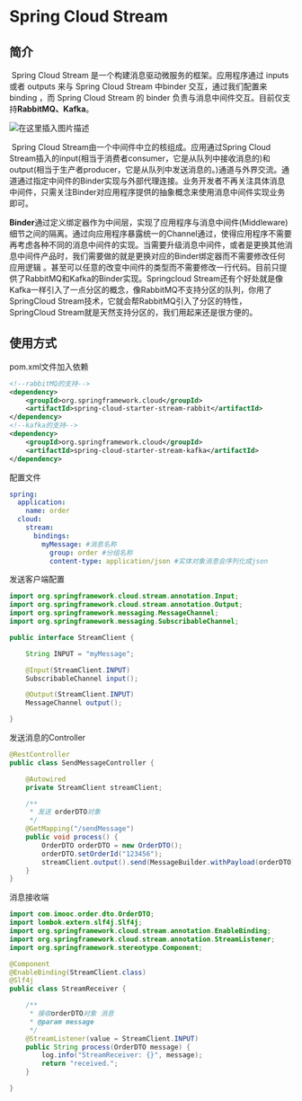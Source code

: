 ﻿---
tags: 
- 分布式微服务
---
# Spring Cloud Stream

## 简介

​	Spring Cloud Stream 是一个构建消息驱动微服务的框架。应用程序通过 inputs 或者 outputs 来与 Spring Cloud Stream 中binder 交互，通过我们配置来 binding ，而 Spring Cloud Stream 的 binder 负责与消息中间件交互。目前仅支持**RabbitMQ、Kafka**。

![在这里插入图片描述](https://img-blog.csdnimg.cn/20190215114106453.png?x-oss-process=image/watermark,type_ZmFuZ3poZW5naGVpdGk,shadow_10,text_aHR0cHM6Ly9ibG9nLmNzZG4ubmV0L3UwMTE0MjgyNzQ=,size_16,color_FFFFFF,t_70)

​	Spring Cloud Stream由一个中间件中立的核组成。应用通过Spring Cloud Stream插入的input(相当于消费者consumer，它是从队列中接收消息的)和output(相当于生产者producer，它是从队列中发送消息的。)通道与外界交流。通道通过指定中间件的Binder实现与外部代理连接。业务开发者不再关注具体消息中间件，只需关注Binder对应用程序提供的抽象概念来使用消息中间件实现业务即可。

​	**Binder**通过定义绑定器作为中间层，实现了应用程序与消息中间件(Middleware)细节之间的隔离。通过向应用程序暴露统一的Channel通过，使得应用程序不需要再考虑各种不同的消息中间件的实现。当需要升级消息中间件，或者是更换其他消息中间件产品时，我们需要做的就是更换对应的Binder绑定器而不需要修改任何应用逻辑 。甚至可以任意的改变中间件的类型而不需要修改一行代码。目前只提供了RabbitMQ和Kafka的Binder实现。Springcloud Stream还有个好处就是像Kafka一样引入了一点分区的概念，像RabbitMQ不支持分区的队列，你用了SpringCloud Stream技术，它就会帮RabbitMQ引入了分区的特性，SpringCloud Stream就是天然支持分区的，我们用起来还是很方便的。

## 使用方式

pom.xml文件加入依赖

```xml
<!--rabbitMQ的支持-->
<dependency>
    <groupId>org.springframework.cloud</groupId>
    <artifactId>spring-cloud-starter-stream-rabbit</artifactId>
</dependency>
<!--kafka的支持-->
<dependency>
    <groupId>org.springframework.cloud</groupId>
    <artifactId>spring-cloud-starter-stream-kafka</artifactId>
</dependency>
```

配置文件

```yaml
spring:
  application:
    name: order
  cloud:
    stream:
      bindings:
        myMessage: #消息名称
          group: order #分组名称
          content-type: application/json #实体对象消息会序列化成json
```

发送客户端配置

```java
import org.springframework.cloud.stream.annotation.Input;
import org.springframework.cloud.stream.annotation.Output;
import org.springframework.messaging.MessageChannel;
import org.springframework.messaging.SubscribableChannel;

public interface StreamClient {

    String INPUT = "myMessage";

    @Input(StreamClient.INPUT)
    SubscribableChannel input();

    @Output(StreamClient.INPUT)
    MessageChannel output();

}
```

发送消息的Controller

```java
@RestController
public class SendMessageController {

    @Autowired
    private StreamClient streamClient;

    /**
     * 发送 orderDTO对象
     */
    @GetMapping("/sendMessage")
    public void process() {
        OrderDTO orderDTO = new OrderDTO();
        orderDTO.setOrderId("123456");
        streamClient.output().send(MessageBuilder.withPayload(orderDTO).build());
    }
}
```

消息接收端

```java
import com.imooc.order.dto.OrderDTO;
import lombok.extern.slf4j.Slf4j;
import org.springframework.cloud.stream.annotation.EnableBinding;
import org.springframework.cloud.stream.annotation.StreamListener;
import org.springframework.stereotype.Component;

@Component
@EnableBinding(StreamClient.class)
@Slf4j
public class StreamReceiver {

    /**
     * 接收orderDTO对象 消息
     * @param message
     */
    @StreamListener(value = StreamClient.INPUT)
    public String process(OrderDTO message) {
        log.info("StreamReceiver: {}", message);
        return "received.";
    }

}
```
















